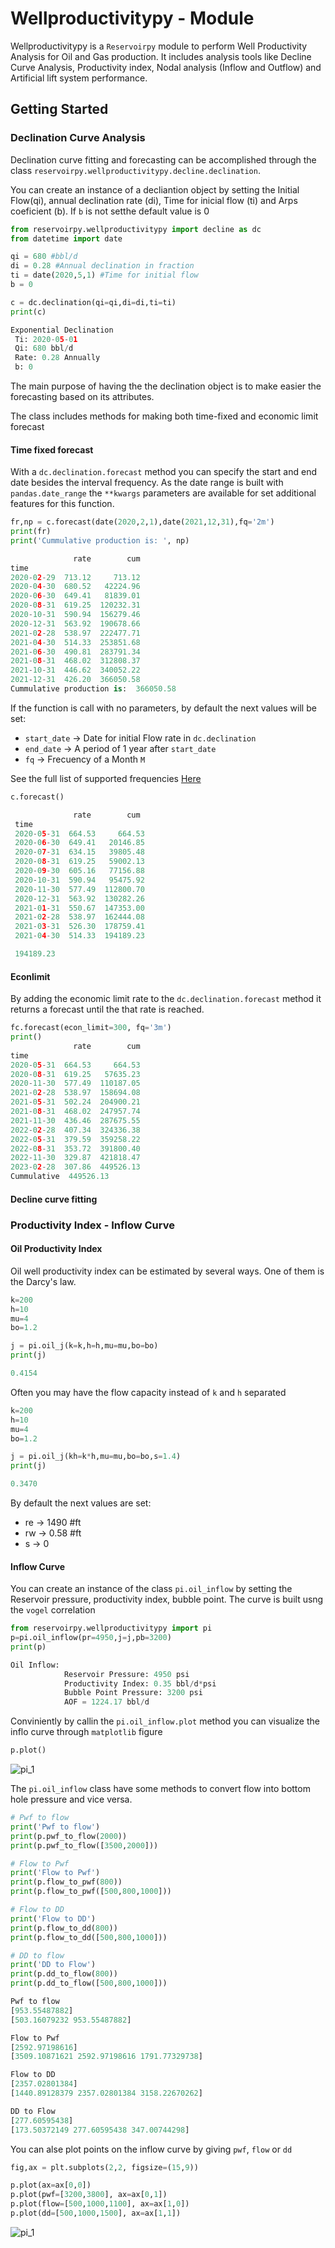 # Wellproductivitypy - Module

Wellproductivitypy is a `Reservoirpy` module to perform Well Productivity Analysis for Oil and Gas production. It includes analysis tools like Decline Curve Analysis, Productivity index, Nodal analysis (Inflow and Outflow) and Artificial lift system performance. 

## Getting Started

### Declination Curve Analysis

Declination curve fitting and forecasting can be accomplished through the class `reservoirpy.wellproductivitypy.decline.declination`. 

You can create an instance of a decliantion object by setting the Initial Flow(qi), annual declination rate (di), Time for inicial flow (ti) and Arps coeficient (b). If `b` is not setthe default value is 0

```python
from reservoirpy.wellproductivitypy import decline as dc
from datetime import date

qi = 680 #bbl/d
di = 0.28 #Annual declination in fraction
ti = date(2020,5,1) #Time for initial flow
b = 0

c = dc.declination(qi=qi,di=di,ti=ti)
print(c)

Exponential Declination 
 Ti: 2020-05-01 
 Qi: 680 bbl/d 
 Rate: 0.28 Annually 
 b: 0

```

The main purpose of having the the declination object is to make easier the forecasting based on its attributes. 

The class includes methods for making both time-fixed and economic limit forecast

#### Time fixed forecast
With a `dc.declination.forecast` method you can specify the start and end date besides the interval frequency. As the date range is built with `pandas.date_range` the `**kwargs` parameters are available for set additional features for this function. 

```python
fr,np = c.forecast(date(2020,2,1),date(2021,12,31),fq='2m')
print(fr)
print('Cummulative production is: ', np)

              rate        cum
time                         
2020-02-29  713.12     713.12
2020-04-30  680.52   42224.96
2020-06-30  649.41   81839.01
2020-08-31  619.25  120232.31
2020-10-31  590.94  156279.46
2020-12-31  563.92  190678.66
2021-02-28  538.97  222477.71
2021-04-30  514.33  253851.68
2021-06-30  490.81  283791.34
2021-08-31  468.02  312808.37
2021-10-31  446.62  340052.22
2021-12-31  426.20  366050.58
Cummulative production is:  366050.58

```
If the function is call with no parameters, by default the next values will be set:

* `start_date` -> Date for initial Flow rate in `dc.declination` 
* `end_date` -> A period of 1 year after `start_date`
* `fq` ->  Frecuency of a Month `M`

See the full list of supported frequencies [Here](https://pandas.pydata.org/pandas-docs/stable/user_guide/timeseries.html#timeseries-offset-aliases)

```python
c.forecast()

              rate        cum
 time                         
 2020-05-31  664.53     664.53
 2020-06-30  649.41   20146.85
 2020-07-31  634.15   39805.48
 2020-08-31  619.25   59002.13
 2020-09-30  605.16   77156.88
 2020-10-31  590.94   95475.92
 2020-11-30  577.49  112800.70
 2020-12-31  563.92  130282.26
 2021-01-31  550.67  147353.00
 2021-02-28  538.97  162444.08
 2021-03-31  526.30  178759.41
 2021-04-30  514.33  194189.23

 194189.23
```

#### Econlimit

By adding the economic limit rate to the `dc.declination.forecast` method it returns a forecast until the that rate is reached.

```python
fc.forecast(econ_limit=300, fq='3m')
print()
              rate        cum
time                         
2020-05-31  664.53     664.53
2020-08-31  619.25   57635.23
2020-11-30  577.49  110187.05
2021-02-28  538.97  158694.08
2021-05-31  502.24  204900.21
2021-08-31  468.02  247957.74
2021-11-30  436.46  287675.55
2022-02-28  407.34  324336.38
2022-05-31  379.59  359258.22
2022-08-31  353.72  391800.40
2022-11-30  329.87  421818.47
2023-02-28  307.86  449526.13
Cummulative  449526.13
```

#### Decline curve fitting


### Productivity Index - Inflow Curve

#### Oil Productivity Index

Oil well productivity index can be estimated by several ways. One of them is the Darcy's law.

```python
k=200
h=10
mu=4
bo=1.2

j = pi.oil_j(k=k,h=h,mu=mu,bo=bo)
print(j)

0.4154
```

Often you may have the flow capacity instead of `k` and `h` separated

```python
k=200
h=10
mu=4
bo=1.2

j = pi.oil_j(kh=k*h,mu=mu,bo=bo,s=1.4)
print(j)

0.3470
```

By default the next values are set:

* re -> 1490 #ft 
* rw -> 0.58 #ft
* s -> 0

#### Inflow Curve 

You can create an instance of the class `pi.oil_inflow` by setting the Reservoir pressure, productivity index, bubble point. The curve is built usng the `vogel` correlation

```python
from reservoirpy.wellproductivitypy import pi
p=pi.oil_inflow(pr=4950,j=j,pb=3200)
print(p)

Oil Inflow: 
            Reservoir Pressure: 4950 psi 
            Productivity Index: 0.35 bbl/d*psi 
            Bubble Point Pressure: 3200 psi  
            AOF = 1224.17 bbl/d 
```

Conviniently by callin the `pi.oil_inflow.plot` method you can visualize the inflo curve through `matplotlib` figure

```python
p.plot()
```
![pi_1](images/pi_1.png)


The `pi.oil_inflow` class have some methods to convert flow into bottom hole pressure and vice versa. 

```python
# Pwf to flow 
print('Pwf to flow')
print(p.pwf_to_flow(2000))
print(p.pwf_to_flow([3500,2000]))

# Flow to Pwf
print('Flow to Pwf')
print(p.flow_to_pwf(800))
print(p.flow_to_pwf([500,800,1000]))

# Flow to DD
print('Flow to DD')
print(p.flow_to_dd(800))
print(p.flow_to_dd([500,800,1000]))

# DD to flow
print('DD to Flow')
print(p.dd_to_flow(800))
print(p.dd_to_flow([500,800,1000]))

Pwf to flow
[953.55487882]
[503.16079232 953.55487882]

Flow to Pwf
[2592.97198616]
[3509.10871621 2592.97198616 1791.77329738]

Flow to DD
[2357.02801384]
[1440.89128379 2357.02801384 3158.22670262]

DD to Flow
[277.60595438]
[173.50372149 277.60595438 347.00744298]
```

You can alse plot points on the inflow curve by giving `pwf`, `flow` or `dd`

```python
fig,ax = plt.subplots(2,2, figsize=(15,9))

p.plot(ax=ax[0,0])
p.plot(pwf=[3200,3800], ax=ax[0,1])
p.plot(flow=[500,1000,1100], ax=ax[1,0])
p.plot(dd=[500,1000,1500], ax=ax[1,1])
```
![pi_1](images/pi_2.png)